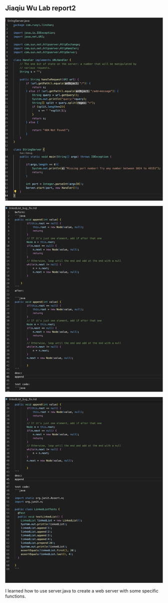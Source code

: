 ## Jiaqiu Wu Lab report2

![image](Figure1.png)

![image](Figure2.png)

![image](Figure3.png)

I learned how to use server.java to create a web server with some specific functions.
